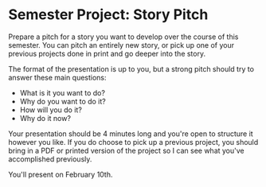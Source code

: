 # Semester Project: Story Pitch

Prepare a pitch for a story you want to develop over the course of this semester. You can pitch an entirely new story, or pick up one of your previous projects done in print and go deeper into the story.

The format of the presentation is up to you, but a strong pitch should try to answer these main questions:

* What is it you want to do?
* Why do you want to do it?
* How will you do it?
* Why do it now?

Your presentation should be 4 minutes long and you're open to structure it however you like. If you do choose to pick up a previous project, you should bring in a PDF or printed version of the project so I can see what you've accomplished previously.

You'll present on February 10th.
